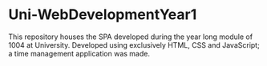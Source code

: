 # Uni-WebDevelopmentYear1
This repository houses the SPA developed during the year long module of 1004 at University. Developed using exclusively HTML, CSS and JavaScript; a time management application was made.
